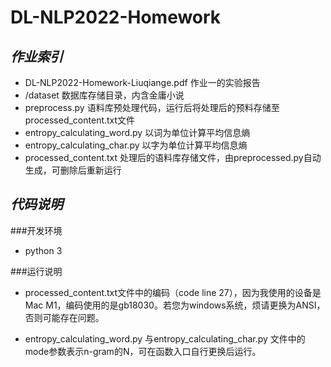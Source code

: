 # DL-NLP2022-Homework

___作业索引___
---------------
+ DL-NLP2022-Homework-Liuqiange.pdf 作业一的实验报告
+ /dataset 数据库存储目录，内含金庸小说
+ preprocess.py 语料库预处理代码，运行后将处理后的预料存储至processed_content.txt文件
+ entropy_calculating_word.py 以词为单位计算平均信息熵
+ entropy_calculating_char.py 以字为单位计算平均信息熵
+ processed_content.txt 处理后的语料库存储文件，由preprocessed.py自动生成，可删除后重新运行

___代码说明___
---------------

###开发环境
+ python 3

###运行说明
+ processed_content.txt文件中的编码（code line 27），因为我使用的设备是Mac M1，编码使用的是gb18030。若您为windows系统，烦请更换为ANSI，否则可能存在问题。

+ entropy_calculating_word.py 与entropy_calculating_char.py 文件中的mode参数表示n-gram的N，可在函数入口自行更换后运行。
